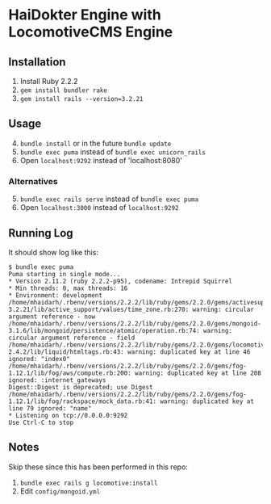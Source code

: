 HaiDokter Engine with LocomotiveCMS Engine
==========================================

Installation
-----------

1. Install Ruby 2.2.2
2. `gem install bundler rake`
3. `gem install rails --version=3.2.21`

Usage
-----

4. `bundle install` or in the future `bundle update`
5. `bundle exec puma` instead of `bundle exec unicorn_rails`
6. Open `localhost:9292` instead of 'localhost:8080'

### Alternatives

5. `bundle exec rails serve` instead of ``bundle exec puma``
6. Open `localhost:3000` instead of `localhost:9292`

Running Log
----------

It should show log like this:

```
$ bundle exec puma 
Puma starting in single mode...
* Version 2.11.2 (ruby 2.2.2-p95), codename: Intrepid Squirrel
* Min threads: 0, max threads: 16
* Environment: development
/home/mhaidarh/.rbenv/versions/2.2.2/lib/ruby/gems/2.2.0/gems/activesupport-3.2.21/lib/active_support/values/time_zone.rb:270: warning: circular argument reference - now
/home/mhaidarh/.rbenv/versions/2.2.2/lib/ruby/gems/2.2.0/gems/mongoid-3.1.6/lib/mongoid/persistence/atomic/operation.rb:74: warning: circular argument reference - field
/home/mhaidarh/.rbenv/versions/2.2.2/lib/ruby/gems/2.2.0/gems/locomotive_liquid-2.4.2/lib/liquid/htmltags.rb:43: warning: duplicated key at line 46 ignored: "index0"
/home/mhaidarh/.rbenv/versions/2.2.2/lib/ruby/gems/2.2.0/gems/fog-1.12.1/lib/fog/aws/compute.rb:200: warning: duplicated key at line 208 ignored: :internet_gateways
Digest::Digest is deprecated; use Digest
/home/mhaidarh/.rbenv/versions/2.2.2/lib/ruby/gems/2.2.0/gems/fog-1.12.1/lib/fog/rackspace/mock_data.rb:41: warning: duplicated key at line 79 ignored: "name"
* Listening on tcp://0.0.0.0:9292
Use Ctrl-C to stop
```

Notes
-----

Skip these since this has been performed in this repo:

1. `bundle exec rails g locomotive:install`
2. Edit `config/mongoid.yml`

